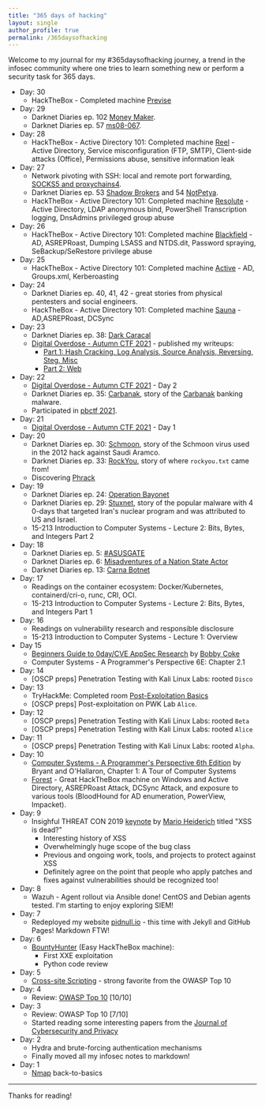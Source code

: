 ```yaml
---
title: "365 days of hacking"
layout: single
author_profile: true
permalink: /365daysofhacking
---
```


Welcome to my journal for my #365daysofhacking journey, a trend in the infosec community where one tries to learn something new or perform a security task for 365 days.

- Day: 30
  - HackTheBox - Completed machine [Previse](https://www.hackthebox.eu/achievement/machine/429896/373)
- Day: 29
  - Darknet Diaries ep. 102 [Money Maker](https://darknetdiaries.com/episode/102/).
  - Darknet Diaries ep. 57 [ms08-067](https://darknetdiaries.com/episode/57/).
- Day: 28
  - HackTheBox - Active Directory 101: Completed machine [Reel](https://www.hackthebox.eu/achievement/machine/429896/143) - Active Directory, Service misconfiguration (FTP, SMTP), Client-side attacks (Office), Permissions abuse, sensitive information leak
- Day: 27
  - Network pivoting with SSH: local and remote port forwarding, [SOCKS5 and proxychains4](https://theyhack.me/Proxychains-Double-Pivoting/).
  - Darknet Diaries ep. 53 [Shadow Brokers](https://darknetdiaries.com/episode/53/) and 54 [NotPetya](https://darknetdiaries.com/episode/54/).
  - HackTheBox - Active Directory 101: Completed machine [Resolute](https://www.hackthebox.eu/achievement/machine/429896/220) - Active Directory, LDAP anonymous bind, PowerShell Transcription logging, DnsAdmins privileged group abuse
- Day: 26
  - HackTheBox - Active Directory 101: Completed machine [Blackfield](https://www.hackthebox.eu/achievement/machine/429896/255) - AD, ASREPRoast, Dumping LSASS and NTDS.dit, Password spraying, SeBackup/SeRestore privilege abuse
- Day: 25
  - HackTheBox - Active Directory 101: Completed machine [Active](https://www.hackthebox.eu/achievement/machine/429896/148) - AD, Groups.xml, Kerberoasting
- Day: 24
  - Darknet Diaries ep. 40, 41, 42 - great stories from physical pentesters and social engineers.
  - HackTheBox - Active Directory 101: Completed machine [Sauna](https://www.hackthebox.eu/achievement/machine/429896/229) - AD,ASREPRoast, DCSync
- Day: 23
  - Darknet Diaries ep. 38: [Dark Caracal](https://darknetdiaries.com/episode/38/)
  - [Digital Overdose - Autumn CTF 2021](https://digitaloverdose.tech/ctf/2021-autumn) - published my writeups:
    - [Part 1: Hash Cracking, Log Analysis, Source Analysis, Reversing, Steg, Misc](https://www.pidnull.io/2021/10/09/DigitalOverdoseCTF-Part1.html) 
    - [Part 2: Web](https://www.pidnull.io/2021/10/09/DigitalOverdoseCTF-Part2.html)
- Day: 22
  - [Digital Overdose - Autumn CTF 2021](https://digitaloverdose.tech/ctf/2021-autumn) - Day 2
  - Darknet Diaries ep. 35: [Carbanak](https://darknetdiaries.com/episode/35/), story of the [Carbanak](https://www.trendmicro.com/vinfo/us/security/news/cybercrime-and-digital-threats/carbanak-backdoor-s-source-code-leaked-what-this-means-for-enterprises) banking malware.
  - Participated in [pbctf 2021](https://ctf.perfect.blue/).
- Day: 21
  - [Digital Overdose - Autumn CTF 2021](https://digitaloverdose.tech/ctf/2021-autumn) - Day 1
- Day: 20
  - Darknet Diaries ep. 30: [Schmoon](https://darknetdiaries.com/episode/30/), story of the Schmoon virus used in the 2012 hack against Saudi Aramco.
  - Darknet Diaries ep. 33: [RockYou](https://darknetdiaries.com/episode/33/), story of where `rockyou.txt` came from!
  - Discovering [Phrack](http://phrack.org/issues/70/1.html)
- Day: 19
  - Darknet Diaries ep. 24: [Operation Bayonet](https://darknetdiaries.com/episode/24/)
  - Darknet Diaries ep. 29: [Stuxnet](https://darknetdiaries.com/episode/29/), story of the popular malware with 4 0-days that targeted Iran's nuclear program and was attributed to US and Israel.
  - 15-213 Introduction to Computer Systems - Lecture 2: Bits, Bytes, and Integers Part 2
- Day: 18
  - Darknet Diaries ep. 5: [#ASUSGATE](https://darknetdiaries.com/episode/5/)
  - Darknet Diaries ep. 6: [Misadventures of a Nation State Actor](https://darknetdiaries.com/episode/6/)
  - Darknet Diaries ep. 13: [Carna Botnet](https://darknetdiaries.com/episode/13/)
- Day: 17
  - Readings on the container ecosystem: Docker/Kubernetes, containerd/cri-o, runc, CRI, OCI.
  - 15-213 Introduction to Computer Systems - Lecture 2: Bits, Bytes, and Integers Part 1
- Day: 16
  - Readings on vulnerability research and responsible disclosure
  - 15-213 Introduction to Computer Systems - Lecture 1: Overview
- Day 15
  - [Beginners Guide to 0day/CVE AppSec Research](https://0xboku.com/2021/09/14/0dayappsecBeginnerGuide.html) by [Bobby Coke](https://twitter.com/0xBoku)
  - Computer Systems - A Programmer's Perspective 6E: Chapter 2.1
- Day: 14
  - [OSCP preps] Penetration Testing with Kali Linux Labs: rooted `Disco`
- Day: 13
  - TryHackMe: Completed room [Post-Exploitation Basics](https://tryhackme.com/room/postexploit)
  - [OSCP preps] Post-exploitation on PWK Lab `Alice`.
- Day: 12
  - [OSCP preps] Penetration Testing with Kali Linux Labs: rooted `Beta`
  - [OSCP preps] Penetration Testing with Kali Linux Labs: rooted `Alice`
- Day: 11
  - [OSCP preps] Penetration Testing with Kali Linux Labs: rooted `Alpha`.
- Day: 10
  - [Computer Systems - A Programmer's Perspective 6th Edition](https://csapp.cs.cmu.edu) by Bryant and O'Hallaron, Chapter 1: A Tour of Computer Systems
  - [Forest](https://www.hackthebox.eu/achievement/machine/429896/212) - Great HackTheBox machine on Windows and Active Directory, ASREPRoast Attack, DCSync Attack, and exposure to various tools (BloodHound for AD enumeration, PowerView, Impacket).
- Day: 9
  - Insighful THREAT CON 2019 [keynote](https://www.youtube.com/watch?v=qEzBnzhluHY) by [Mario Heiderich](https://cure53.de/) titled "XSS is dead?"
    - Interesting history of XSS
    - Overwhelmingly huge scope of the bug class
    - Previous and ongoing work, tools, and projects to protect against XSS
    - Definitely agree on the point that people who apply patches and fixes against vulnerabilities should be recognized too!
- Day: 8
  - Wazuh - Agent rollout via Ansible done! CentOS and Debian agents tested. I'm starting to enjoy exploring SIEM!
- Day: 7
  - Redeployed my website [pidnull.io](https://pidnull.io) - this time with Jekyll and GitHub Pages! Markdown FTW!
- Day: 6
  - [BountyHunter](https://www.hackthebox.eu/achievement/machine/429896/359) (Easy HackTheBox machine):
    - First XXE exploitation
    - Python code review
- Day: 5
  - [Cross-site Scripting](https://tryhackme.com/room/xss) - strong favorite from the OWASP Top 10
- Day: 4
  - Review: [OWASP Top 10](https://tryhackme.com/room/owasptop10) [10/10]
- Day: 3
  - Review: OWASP Top 10 [7/10]
  - Started reading some interesting papers from the [Journal of Cybersecurity and Privacy](https://www.mdpi.com/journal/jcp)
- Day: 2
  - Hydra and brute-forcing authentication mechanisms
  - Finally moved all my infosec notes to markdown!
- Day: 1
  - [Nmap](https://tryhackme.com/room/furthernmap) back-to-basics

---

Thanks for reading!
